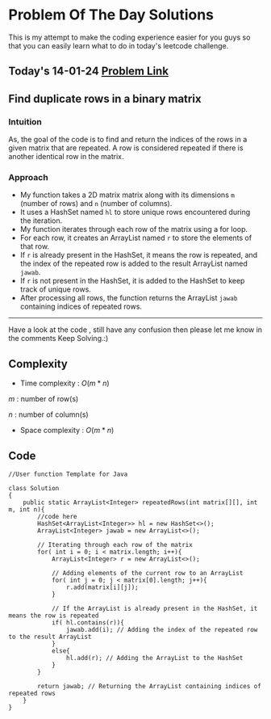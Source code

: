 # Problem Of The Day Solutions

This is my attempt to make the coding experience easier for you guys so that you can easily learn what to do in today's leetcode challenge.

## Today's 14-01-24 [Problem Link](https://www.geeksforgeeks.org/problems/find-duplicate-rows-in-a-binary-matrix/1)
## Find duplicate rows in a binary matrix

### Intuition
As, the goal of the code is to find and return the indices of the rows in a given matrix that are repeated. A row is considered repeated if there is another identical row in the matrix.
### Approach
- My function takes a 2D matrix matrix along with its dimensions `m` (number of rows) and `n` (number of columns).
- It uses a HashSet named `hl` to store unique rows encountered during the iteration.
- My function iterates through each row of the matrix using a for loop.
- For each row, it creates an ArrayList named `r` to store the elements of that row.
- If `r` is already present in the HashSet, it means the row is repeated, and the index of the repeated row is added to the result ArrayList named `jawab`.
- If `r` is not present in the HashSet, it is added to the HashSet to keep track of unique rows.
- After processing all rows, the function returns the ArrayList `jawab` containing indices of repeated rows.

---
Have a look at the code , still have any confusion then please let me know in the comments
Keep Solving.:)

## Complexity
- Time complexity : $O(m*n)$
<!-- Add your time complexity here, e.g. $$O())$$ -->
$m$ : number of row(s)

$n$ : number of column(s)
- Space complexity : $O(m*n)$
<!-- Add your space complexity here, e.g. $$O(n)$$ -->

## Code
```
//User function Template for Java

class Solution
{
    public static ArrayList<Integer> repeatedRows(int matrix[][], int m, int n){
        //code here
        HashSet<ArrayList<Integer>> hl = new HashSet<>();
        ArrayList<Integer> jawab = new ArrayList<>();
        
        // Iterating through each row of the matrix
        for( int i = 0; i < matrix.length; i++){
            ArrayList<Integer> r = new ArrayList<>();
            
            // Adding elements of the current row to an ArrayList
            for( int j = 0; j < matrix[0].length; j++){
                r.add(matrix[i][j]);
            }
            
            // If the ArrayList is already present in the HashSet, it means the row is repeated
            if( hl.contains(r)){
                jawab.add(i); // Adding the index of the repeated row to the result ArrayList
            }
            else{
                hl.add(r); // Adding the ArrayList to the HashSet
            }
        }
        
        return jawab; // Returning the ArrayList containing indices of repeated rows
    }
}
```

